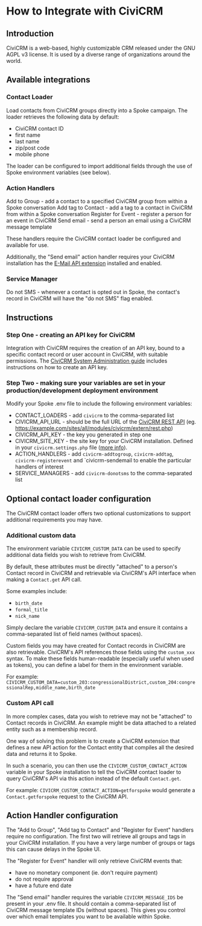 # How to Integrate with CiviCRM

## Introduction

CiviCRM is a web-based, highly customizable CRM released under the GNU AGPL v3 license. It is used by a diverse range of organizations around the world.

## Available integrations

### Contact Loader

Load contacts from CiviCRM groups directly into a Spoke campaign. The loader retrieves the following data by default:

- CiviCRM contact ID
- first name
- last name
- zip/post code
- mobile phone

The loader can be configured to import additional fields through the use of Spoke environment variables (see below).

### Action Handlers

Add to Group - add a contact to a specified CiviCRM group from within a Spoke conversation
Add tag to Contact - add a tag to a contact in CiviCRM from within a Spoke conversation
Register for Event - register a person for an event in CiviCRM
Send email - send a person an email using a CiviCRM message template

These handlers require the CiviCRM contact loader be configured and available for use.

Additionally, the "Send email" action handler requires your CiviCRM installation has the [E-Mail API extension](https://civicrm.org/extensions/e-mail-api) installed and enabled.

### Service Manager

Do not SMS - whenever a contact is opted out in Spoke, the contact's record in CiviCRM will have the "do not SMS" flag enabled.

## Instructions

### Step One - creating an API key for CiviCRM

Integration with CiviCRM requires the creation of an API key, bound to a specific contact record or user account in CiviCRM, with suitable permissions.
The [CiviCRM System Administration guide](https://docs.civicrm.org/sysadmin/en/latest/setup/api-keys/) includes instructions on how to create an API key.

### Step Two - making sure your variables are set in your production/development deployment environment

Modify your Spoke .env file to include the following environment variables:

- CONTACT_LOADERS - add `civicrm` to the comma-separated list
- CIVICRM_API_URL - should be the full URL of the [CiviCRM REST API](https://docs.civicrm.org/dev/en/latest/api/v3/rest/)
  (eg. <https://example.com/sites/all/modules/civicrm/extern/rest.php>)
- CIVICRM_API_KEY - the key you generated in step one
- CIVICRM_SITE_KEY - the site key for your CiviCRM installation. Defined in your `civicrm.settings.php` file ([more info](https://docs.civicrm.org/sysadmin/en/latest/setup/secret-keys/)).
- ACTION_HANDLERS - add `civicrm-addtogroup`, `civicrm-addtag`, `civicrm-registerevent` and `civicrm-sendemail to enable the particular handlers of interest
- SERVICE_MANAGERS - add `civicrm-donotsms` to the comma-separated list

## Optional contact loader configuration

The CiviCRM contact loader offers two optional customizations to support additional requirements you may have.

### Additional custom data

The environment variable `CIVICRM_CUSTOM_DATA` can be used to specify additional data fields you wish to retrieve from CiviCRM.

By default, these attributes must be directly "attached" to a person's Contact record in CiviCRM and retrievable via CiviCRM's API interface when making a `Contact.get` API call.

Some examples include:

- `birth_date`
- `formal_title`
- `nick_name`

Simply declare the variable `CIVICRM_CUSTOM_DATA` and ensure it contains a comma-separated list of field names (without spaces).

Custom fields you may have created for Contact records in CiviCRM are also retrievable. CiviCRM's API references those fields using the `custom_xxx` syntax.
To make these fields human-readable (especially useful when used as tokens), you can define a label for them in the environment variable.

For example:
`CIVICRM_CUSTOM_DATA=custom_203:congressionalDistrict,custom_204:congressionalRep,middle_name,birth_date`

### Custom API call

In more complex cases, data you wish to retrieve may not be "attached" to Contact records in CiviCRM. An example might be data attached to a related entity such as a membership record.

One way of solving this problem is to create a CiviCRM extension that defines a new API action for the Contact entity that compiles all the desired data and returns it to Spoke.

In such a scenario, you can then use the `CIVICRM_CUSTOM_CONTACT_ACTION` variable in your Spoke installation to tell the CiviCRM contact loader to query CiviCRM's API via this action instead of the default `Contact.get`.

For example:
`CIVICRM_CUSTOM_CONTACT_ACTION=getforspoke` would generate a `Contact.getforspoke` request to the CiviCRM API.

## Action Handler configuration

The "Add to Group", "Add tag to Contact" and "Register for Event" handlers require no configuration. The first two will retrieve all groups and tags in your CiviCRM installation.
If you have a very large number of groups or tags this can cause delays in the Spoke UI.

The "Register for Event" handler will only retrieve CiviCRM events that:
- have no monetary component (ie. don't require payment)
- do not require approval
- have a future end date

The "Send email" handler requires the variable `CIVICRM_MESSAGE_IDS` be present in your .env file. It should contain a comma-separated list of CiviCRM message template IDs (without spaces).
This gives you control over which email templates you want to be available within Spoke.
